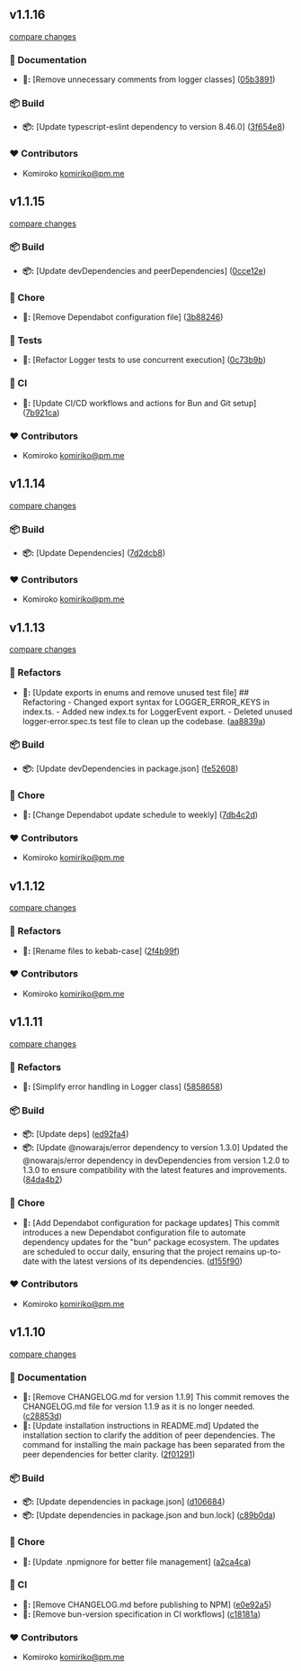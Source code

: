 
## v1.1.16

[compare changes](https://github.com/NowaraJS/logger/compare/v1.1.15...v1.1.16)

### 📖 Documentation

- **📖:** [Remove unnecessary comments from logger classes] ([05b3891](https://github.com/NowaraJS/logger/commit/05b3891))

### 📦 Build

- **📦:** [Update typescript-eslint dependency to version 8.46.0] ([3f654e8](https://github.com/NowaraJS/logger/commit/3f654e8))

### ❤️ Contributors

- Komiroko <komiriko@pm.me>

## v1.1.15

[compare changes](https://github.com/NowaraJS/logger/compare/v1.1.14...v1.1.15)

### 📦 Build

- **📦:** [Update devDependencies and peerDependencies] ([0cce12e](https://github.com/NowaraJS/logger/commit/0cce12e))

### 🦉 Chore

- **🦉:** [Remove Dependabot configuration file] ([3b88246](https://github.com/NowaraJS/logger/commit/3b88246))

### 🧪 Tests

- **🧪:** [Refactor Logger tests to use concurrent execution] ([0c73b9b](https://github.com/NowaraJS/logger/commit/0c73b9b))

### 🤖 CI

- **🤖:** [Update CI/CD workflows and actions for Bun and Git setup] ([7b921ca](https://github.com/NowaraJS/logger/commit/7b921ca))

### ❤️ Contributors

- Komiroko <komiriko@pm.me>

## v1.1.14

[compare changes](https://github.com/NowaraJS/logger/compare/v1.1.13...v1.1.14)

### 📦 Build

- **📦:** [Update Dependencies] ([7d2dcb8](https://github.com/NowaraJS/logger/commit/7d2dcb8))

### ❤️ Contributors

- Komiroko <komiriko@pm.me>

## v1.1.13

[compare changes](https://github.com/NowaraJS/logger/compare/v1.1.12...v1.1.13)

### 🧹 Refactors

- **🧹:** [Update exports in enums and remove unused test file] ## Refactoring - Changed export syntax for LOGGER_ERROR_KEYS in index.ts. - Added new index.ts for LoggerEvent export. - Deleted unused logger-error.spec.ts test file to clean up the codebase. ([aa8839a](https://github.com/NowaraJS/logger/commit/aa8839a))

### 📦 Build

- **📦:** [Update devDependencies in package.json] ([fe52608](https://github.com/NowaraJS/logger/commit/fe52608))

### 🦉 Chore

- **🦉:** [Change Dependabot update schedule to weekly] ([7db4c2d](https://github.com/NowaraJS/logger/commit/7db4c2d))

### ❤️ Contributors

- Komiroko <komiriko@pm.me>

## v1.1.12

[compare changes](https://github.com/NowaraJS/logger/compare/v1.1.11...v1.1.12)

### 🧹 Refactors

- **🧹:** [Rename files to kebab-case] ([2f4b99f](https://github.com/NowaraJS/logger/commit/2f4b99f))

### ❤️ Contributors

- Komiroko <komiriko@pm.me>

## v1.1.11

[compare changes](https://github.com/NowaraJS/logger/compare/v1.1.10...v1.1.11)

### 🧹 Refactors

- **🧹:** [Simplify error handling in Logger class] ([5858658](https://github.com/NowaraJS/logger/commit/5858658))

### 📦 Build

- **📦:** [Update deps] ([ed92fa4](https://github.com/NowaraJS/logger/commit/ed92fa4))
- **📦:** [Update @nowarajs/error dependency to version 1.3.0] Updated the @nowarajs/error dependency in devDependencies from version 1.2.0 to 1.3.0 to ensure compatibility with the latest features and improvements. ([84da4b2](https://github.com/NowaraJS/logger/commit/84da4b2))

### 🦉 Chore

- **🦉:** [Add Dependabot configuration for package updates] This commit introduces a new Dependabot configuration file to automate dependency updates for the "bun" package ecosystem. The updates are scheduled to occur daily, ensuring that the project remains up-to-date with the latest versions of its dependencies. ([d155f90](https://github.com/NowaraJS/logger/commit/d155f90))

### ❤️ Contributors

- Komiroko <komiriko@pm.me>

## v1.1.10

[compare changes](https://github.com/NowaraJS/logger/compare/v1.1.9...v1.1.10)

### 📖 Documentation

- **📖:** [Remove CHANGELOG.md for version 1.1.9] This commit removes the CHANGELOG.md file for version 1.1.9 as it is no longer needed. ([c28853d](https://github.com/NowaraJS/logger/commit/c28853d))
- **📖:** [Update installation instructions in README.md] Updated the installation section to clarify the addition of peer dependencies. The command for installing the main package has been separated from the peer dependencies for better clarity. ([2f01291](https://github.com/NowaraJS/logger/commit/2f01291))

### 📦 Build

- **📦:** [Update dependencies in package.json] ([d106684](https://github.com/NowaraJS/logger/commit/d106684))
- **📦:** [Update dependencies in package.json and bun.lock] ([c89b0da](https://github.com/NowaraJS/logger/commit/c89b0da))

### 🦉 Chore

- **🦉:** [Update .npmignore for better file management] ([a2ca4ca](https://github.com/NowaraJS/logger/commit/a2ca4ca))

### 🤖 CI

- **🤖:** [Remove CHANGELOG.md before publishing to NPM] ([e0e92a5](https://github.com/NowaraJS/logger/commit/e0e92a5))
- **🤖:** [Remove bun-version specification in CI workflows] ([c18181a](https://github.com/NowaraJS/logger/commit/c18181a))

### ❤️ Contributors

- Komiroko <komiriko@pm.me>


